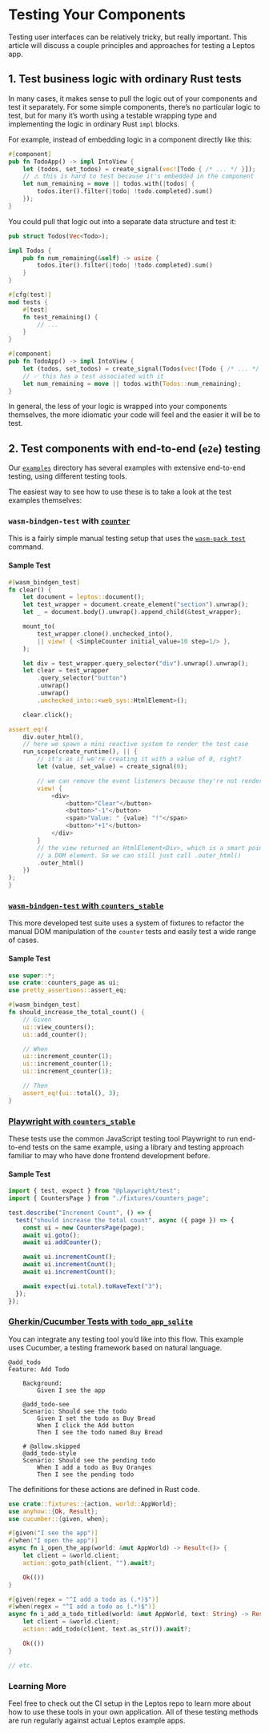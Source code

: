 # Testing Your Components

Testing user interfaces can be relatively tricky, but really important. This article
will discuss a couple principles and approaches for testing a Leptos app.

## 1. Test business logic with ordinary Rust tests

In many cases, it makes sense to pull the logic out of your components and test
it separately. For some simple components, there’s no particular logic to test, but
for many it’s worth using a testable wrapping type and implementing the logic in
ordinary Rust `impl` blocks.

For example, instead of embedding logic in a component directly like this:

```rust
#[component]
pub fn TodoApp() -> impl IntoView {
    let (todos, set_todos) = create_signal(vec![Todo { /* ... */ }]);
    // ⚠️ this is hard to test because it's embedded in the component
    let num_remaining = move || todos.with(|todos| {
        todos.iter().filter(|todo| !todo.completed).sum()
    });
}
```

You could pull that logic out into a separate data structure and test it:

```rust
pub struct Todos(Vec<Todo>);

impl Todos {
    pub fn num_remaining(&self) -> usize {
        todos.iter().filter(|todo| !todo.completed).sum()
    }
}

#[cfg(test)]
mod tests {
    #[test]
    fn test_remaining() {
        // ...
    }
}

#[component]
pub fn TodoApp() -> impl IntoView {
    let (todos, set_todos) = create_signal(Todos(vec![Todo { /* ... */ }]));
    // ✅ this has a test associated with it
    let num_remaining = move || todos.with(Todos::num_remaining);
}
```

In general, the less of your logic is wrapped into your components themselves, the
more idiomatic your code will feel and the easier it will be to test.

## 2. Test components with end-to-end (`e2e`) testing

Our [`examples`](https://github.com/leptos-rs/leptos/tree/main/examples) directory has several examples with extensive end-to-end testing, using different testing tools.

The easiest way to see how to use these is to take a look at the test examples themselves:

### `wasm-bindgen-test` with [`counter`](https://github.com/leptos-rs/leptos/blob/main/examples/counter/tests/web.rs)

This is a fairly simple manual testing setup that uses the [`wasm-pack test`](https://rustwasm.github.io/wasm-pack/book/commands/test.html) command.

#### Sample Test

````rust
#[wasm_bindgen_test]
fn clear() {
    let document = leptos::document();
    let test_wrapper = document.create_element("section").unwrap();
    let _ = document.body().unwrap().append_child(&test_wrapper);

    mount_to(
        test_wrapper.clone().unchecked_into(),
        || view! { <SimpleCounter initial_value=10 step=1/> },
    );

    let div = test_wrapper.query_selector("div").unwrap().unwrap();
    let clear = test_wrapper
        .query_selector("button")
        .unwrap()
        .unwrap()
        .unchecked_into::<web_sys::HtmlElement>();

    clear.click();

assert_eq!(
    div.outer_html(),
    // here we spawn a mini reactive system to render the test case
    run_scope(create_runtime(), || {
        // it's as if we're creating it with a value of 0, right?
        let (value, set_value) = create_signal(0);

        // we can remove the event listeners because they're not rendered to HTML
        view! {
            <div>
                <button>"Clear"</button>
                <button>"-1"</button>
                <span>"Value: " {value} "!"</span>
                <button>"+1"</button>
            </div>
        }
        // the view returned an HtmlElement<Div>, which is a smart pointer for
        // a DOM element. So we can still just call .outer_html()
        .outer_html()
    })
);
}
````

### [`wasm-bindgen-test` with `counters_stable`](https://github.com/leptos-rs/leptos/tree/main/examples/counters_stable/tests/web)

This more developed test suite uses a system of fixtures to refactor the manual DOM manipulation of the `counter` tests and easily test a wide range of cases.

#### Sample Test

```rust
use super::*;
use crate::counters_page as ui;
use pretty_assertions::assert_eq;

#[wasm_bindgen_test]
fn should_increase_the_total_count() {
    // Given
    ui::view_counters();
    ui::add_counter();

    // When
    ui::increment_counter(1);
    ui::increment_counter(1);
    ui::increment_counter(1);

    // Then
    assert_eq!(ui::total(), 3);
}
```

### [Playwright with `counters_stable`](https://github.com/leptos-rs/leptos/tree/main/examples/counters_stable/e2e)

These tests use the common JavaScript testing tool Playwright to run end-to-end tests on the same example, using a library and testing approach familiar to may who have done frontend development before.

#### Sample Test

```js
import { test, expect } from "@playwright/test";
import { CountersPage } from "./fixtures/counters_page";

test.describe("Increment Count", () => {
  test("should increase the total count", async ({ page }) => {
    const ui = new CountersPage(page);
    await ui.goto();
    await ui.addCounter();

    await ui.incrementCount();
    await ui.incrementCount();
    await ui.incrementCount();

    await expect(ui.total).toHaveText("3");
  });
});
```

### [Gherkin/Cucumber Tests with `todo_app_sqlite`](https://github.com/leptos-rs/leptos/blob/main/examples/todo_app_sqlite/e2e/README.md)

You can integrate any testing tool you’d like into this flow. This example uses Cucumber, a testing framework based on natural language.

```
@add_todo
Feature: Add Todo

    Background:
        Given I see the app

    @add_todo-see
    Scenario: Should see the todo
        Given I set the todo as Buy Bread
        When I click the Add button
        Then I see the todo named Buy Bread

    # @allow.skipped
    @add_todo-style
    Scenario: Should see the pending todo
        When I add a todo as Buy Oranges
        Then I see the pending todo
```

The definitions for these actions are defined in Rust code.

```rust
use crate::fixtures::{action, world::AppWorld};
use anyhow::{Ok, Result};
use cucumber::{given, when};

#[given("I see the app")]
#[when("I open the app")]
async fn i_open_the_app(world: &mut AppWorld) -> Result<()> {
    let client = &world.client;
    action::goto_path(client, "").await?;

    Ok(())
}

#[given(regex = "^I add a todo as (.*)$")]
#[when(regex = "^I add a todo as (.*)$")]
async fn i_add_a_todo_titled(world: &mut AppWorld, text: String) -> Result<()> {
    let client = &world.client;
    action::add_todo(client, text.as_str()).await?;

    Ok(())
}

// etc.
```

### Learning More

Feel free to check out the CI setup in the Leptos repo to learn more about how to use these tools in your own application. All of these testing methods are run regularly against actual Leptos example apps.
